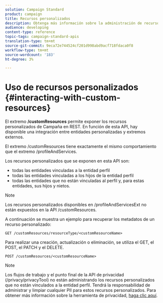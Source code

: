 ```yaml
---
solution: Campaign Standard
product: campaign
title: Recursos personalizados
description: Obtenga más información sobre la administración de recursos personalizados con API/
audience: developing
content-type: reference
topic-tags: campaign-standard-apis
translation-type: tm+mt
source-git-commit: 9eca72e744524cf201d998abd9acf718fdaca0f8
workflow-type: tm+mt
source-wordcount: '183'
ht-degree: 3%

---
```



# Uso de recursos personalizados {#interacting-with-custom-resources}

El extremo **/customResources** permite exponer los recursos personalizados de Campaña en REST. En función de esta API, hay disponible una integración entre entidades personalizadas y extremos externos.

El extremo /customResources tiene exactamente el mismo comportamiento que el extremo /profileAndServices.

Los recursos personalizados que se exponen en esta API son:

* todas las entidades vinculadas a la entidad perfil
* todas las entidades vinculadas a los hijos de la entidad perfil
* todas las entidades que no están vinculadas al perfil y, para estas entidades, sus hijos y nietos.

>[!NOTE]
>Los recursos personalizados disponibles en /profileAndServicesExt no están expuestos en la API /customResources.

A continuación se muestra un ejemplo para recuperar los metadatos de un recurso personalizado:

```
GET /customResources/resourceType/<customResourceName>
```

Para realizar una creación, actualización o eliminación, se utiliza el GET, el POST, el PATCH y el DELETE.

```
POST /customResources/<customResourceName>
```

>[!NOTE]
>Los flujos de trabajo y el punto final de la API de privacidad (/privacy/privacyTool) no están administrando los recursos personalizados que no están vinculados a la entidad perfil.
>Tendrá la responsabilidad de administrar y limpiar cualquier PII para estos recursos personalizados. Para obtener más información sobre la herramienta de privacidad, [haga clic aquí](../../api/using/creating-a-privacy-request.md).

